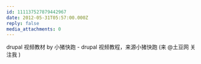 ```yaml
---
id: 111137527879442967
date: 2012-05-31T05:57:00.000Z
reply: false
media_attachments: 0
---
```


drupal 视频教材 by 小猪快跑 - drupal 视频教程，来源小猪快跑 (来 @土豆网 关注我 ) ​​​​

